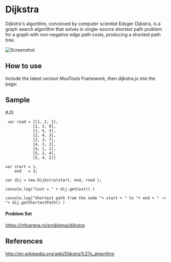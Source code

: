 Dijkstra
========

Dijkstra's algorithm, conceived by computer scientist Edsger Dijkstra, is a graph search algorithm that solves in single-source
shortest path problem for a graph with non-negative edge path costs, producing a shortest path tree. 

![Screenshot](https://miro.medium.com/v2/resize:fit:566/0*LMTm4lzv_xuTGq8J.png)

How to use
----------

Include the latest version MooTools Framework, then dijkstra.js into the page:

<script src="http://ajax.googleapis.com/ajax/libs/mootools/1.5.0/mootools-yui-compressed.js"></script>
<script type="text/javascript" src="dijkstra-min.js"></script>


Sample
-------

  #JS

     var road = [[1, 2, 1],
                [1, 3, 9],
                [1, 5, 3],
                [2, 4, 3],
                [2, 3, 7],
                [4, 3, 2],
                [4, 1, 1],
                [5, 2, 4],
                [5, 4, 2]]

    var start = 1, 
        end   = 3;

    var dij = new Dijkstra(start, end, road );

    console.log("Cost = " + dij.getCost() )

    console.log("Shortest path from the node "+ start + " to "+ end + " -> "+ dij.getShortestPath() )


#### Problem Set

https://infoarena.ro/problema/dijkstra

## References

  http://en.wikipedia.org/wiki/Dijkstra%27s_algorithm
